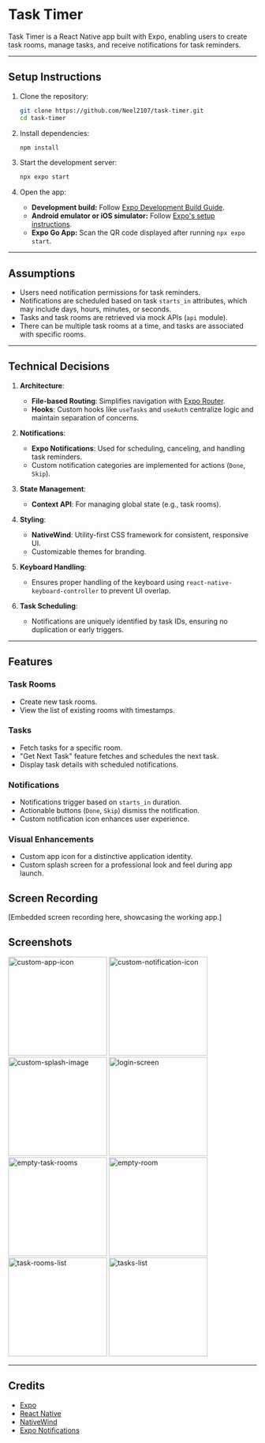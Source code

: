 
# **Task Timer**

Task Timer is a React Native app built with Expo, enabling users to create task rooms, manage tasks, and receive notifications for task reminders.

---

## **Setup Instructions**

1. Clone the repository:

   ```bash
   git clone https://github.com/Neel2107/task-timer.git
   cd task-timer
   ```

2. Install dependencies:

   ```bash
   npm install
   ```

3. Start the development server:

   ```bash
   npx expo start
   ```

4. Open the app:
   - **Development build:** Follow [Expo Development Build Guide](https://docs.expo.dev/develop/development-builds/introduction/).
   - **Android emulator or iOS simulator:** Follow [Expo's setup instructions](https://docs.expo.dev/workflow/android-studio-emulator/).
   - **Expo Go App:** Scan the QR code displayed after running `npx expo start`.

---

## **Assumptions**

- Users need notification permissions for task reminders.
- Notifications are scheduled based on task `starts_in` attributes, which may include days, hours, minutes, or seconds.
- Tasks and task rooms are retrieved via mock APIs (`api` module).
- There can be multiple task rooms at a time, and tasks are associated with specific rooms.

---

## **Technical Decisions**

1. **Architecture**: 
   - **File-based Routing**: Simplifies navigation with [Expo Router](https://docs.expo.dev/router/introduction/).
   - **Hooks**: Custom hooks like `useTasks` and `useAuth` centralize logic and maintain separation of concerns.

2. **Notifications**: 
   - **Expo Notifications**: Used for scheduling, canceling, and handling task reminders.
   - Custom notification categories are implemented for actions (`Done`, `Skip`).

3. **State Management**: 
   - **Context API**: For managing global state (e.g., task rooms).

4. **Styling**: 
   - **NativeWind**: Utility-first CSS framework for consistent, responsive UI.
   - Customizable themes for branding.

5. **Keyboard Handling**:
   - Ensures proper handling of the keyboard using `react-native-keyboard-controller` to prevent UI overlap.

6. **Task Scheduling**:
   - Notifications are uniquely identified by task IDs, ensuring no duplication or early triggers.

---

## **Features**

### **Task Rooms**
- Create new task rooms.
- View the list of existing rooms with timestamps.

### **Tasks**
- Fetch tasks for a specific room.
- "Get Next Task" feature fetches and schedules the next task.
- Display task details with scheduled notifications.

### **Notifications**
- Notifications trigger based on `starts_in` duration.
- Actionable buttons (`Done`, `Skip`) dismiss the notification.
- Custom notification icon enhances user experience.

### **Visual Enhancements**
- Custom app icon for a distinctive application identity.
- Custom splash screen for a professional look and feel during app launch.


## **Screen Recording**

[Embedded screen recording here, showcasing the working app.]


## **Screenshots**

<img src="https://github.com/user-attachments/assets/522022f6-bc72-4945-b649-d5926853a3d1" alt="custom-app-icon" width="200"/>

<img src="https://github.com/user-attachments/assets/7399fb43-25ee-4a04-8750-f6711ce08de5" alt="custom-notification-icon" width="200"/>

<img src="https://github.com/user-attachments/assets/f3f01173-fbbb-4971-8aec-887c8eb9eb14" alt="custom-splash-image" width="200"/>

<img src="https://github.com/user-attachments/assets/4deaa64e-136b-4d98-ab14-188728acb0f0" alt="login-screen" width="200"/>

<img src="https://github.com/user-attachments/assets/4e8d0581-4a55-4225-9c65-fd1d68ea8e7e" alt="empty-task-rooms" width="200"/>

<img src="https://github.com/user-attachments/assets/7d60cc66-e6be-4937-ae7c-cbe0d6ad1867" alt="empty-room" width="200"/>

<img src="https://github.com/user-attachments/assets/4e2bca96-2c01-49f5-b4bd-be095ab6b04f" alt="task-rooms-list" width="200"/>

<img src="https://github.com/user-attachments/assets/52059107-e042-4f02-9bb9-99e38214851c" alt="tasks-list" width="200"/>

---

## **Credits**

- [Expo](https://expo.dev)
- [React Native](https://reactnative.dev)
- [NativeWind](https://nativewind.dev)
- [Expo Notifications](https://docs.expo.dev/versions/latest/sdk/notifications/)

